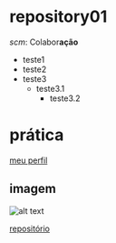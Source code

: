 # repository01

*scm*: Colabor**ação**

 - teste1
 - teste2
 - teste3
   - teste3.1
     - teste3.2

# prática
[meu perfil](https://github.com/gutowink/)

## imagem

![alt text](image.png)

[repositório](https://github.dev/gutowink/repository01)